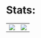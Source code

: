 # Stats:
<table>
  <tr>
    <td align="center" style="padding=0;width=50%;">
      <img align="center" style="padding=0;" src="[https://github-readme-stats.vladfrangu.vercel.app/api/?username=vladfrangu&show_icons=true&title_color=4F8CC9&text_color=9f9f9f&bg_color=151515&hide_border=true&icon_color=4F8CC9&hide_title=true&count_private=true](https://my-github-readme-stats-mycodingchair.vercel.app/api?username=dtkdtk&show_icons=true&theme=github_dark_dimmed)" />
    </td>
    <td align="center" style="padding=0;width=50%;">
      <img align="center" style="padding=0;" src="[https://github-readme-stats.vladfrangu.vercel.app/api/top-langs/?username=vladfrangu&layout=compact&title_color=4F8CC9&text_color=9f9f9f&bg_color=151515&hide_border=true&icon_color=4F8CC9&hide=visual%20basic&count_private=true&extra=GAwesomeBot/bot,sharding-manager-next,api-next,web-next,bot-next,ts-template,worker-library,websocket-next;discordjs/discord.js,discord-api-types,collection;KlasaCommunityPlugins/no-mention-spam,tags,functions,channels-gateway,raw-events;auttaja/frontend;binarytf/binarytf;SolteraGG/StickyWallet,kotlin-plugin-base;Gay-Geeks/core,currency,leveling,utils,types,shop,modules-template;sapphiredev/utilities,framework,pieces,plugins,interactions,shapeshift,spinel,website;skyra-project/skyra,char;pfp-lgbt/frontend,pfp-lgbt-api;apify/browser-pool,apify-storage-local-js,apify-sdk-js,apify-client-js,apify-ts,crawlee,fingerprint-suite,apify-shared-js,proxy-chain,apify-actor-docker;statespacelabs/onlylabs-discord-bot;tidalmarket/tidal-ticket-bot-vladdy](https://my-github-readme-stats-mycodingchair.vercel.app/api/top-langs?username=dtkdtk&layout=donut&theme=github_dark_dimmed)" />
    </td>
  </tr>
</table>
